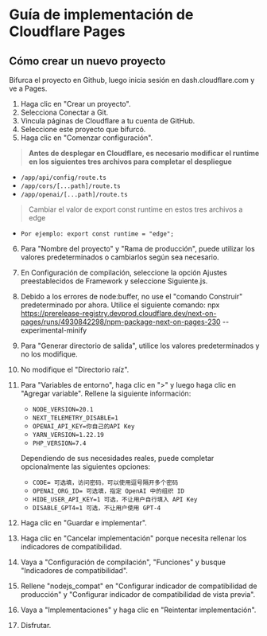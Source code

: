 # Guía de implementación de Cloudflare Pages

## Cómo crear un nuevo proyecto

Bifurca el proyecto en Github, luego inicia sesión en dash.cloudflare.com y ve a Pages.

1.  Haga clic en "Crear un proyecto".
2.  Selecciona Conectar a Git.
3.  Vincula páginas de Cloudflare a tu cuenta de GitHub.
4.  Seleccione este proyecto que bifurcó.
5.  Haga clic en "Comenzar configuración".
>**Antes de desplegar en Cloudflare, es necesario modificar el runtime en los siguientes tres archivos para completar el despliegue**
   - `/app/api/config/route.ts`
   - `/app/cors/[...path]/route.ts`
   - `/app/openai/[...path]/route.ts`
>Cambiar el valor de export const runtime en estos tres archivos a edge

   - `Por ejemplo: export const runtime = "edge";`
6.  Para "Nombre del proyecto" y "Rama de producción", puede utilizar los valores predeterminados o cambiarlos según sea necesario.
7.  En Configuración de compilación, seleccione la opción Ajustes preestablecidos de Framework y seleccione Siguiente.js.
8.  Debido a los errores de node:buffer, no use el "comando Construir" predeterminado por ahora. Utilice el siguiente comando:
        npx https://prerelease-registry.devprod.cloudflare.dev/next-on-pages/runs/4930842298/npm-package-next-on-pages-230 --experimental-minify
9.  Para "Generar directorio de salida", utilice los valores predeterminados y no los modifique.
10. No modifique el "Directorio raíz".
11. Para "Variables de entorno", haga clic en ">" y luego haga clic en "Agregar variable". Rellene la siguiente información:

    *   `NODE_VERSION=20.1`
    *   `NEXT_TELEMETRY_DISABLE=1`
    *   `OPENAI_API_KEY=你自己的API Key`
    *   `YARN_VERSION=1.22.19`
    *   `PHP_VERSION=7.4`

    Dependiendo de sus necesidades reales, puede completar opcionalmente las siguientes opciones:

    *   `CODE= 可选填，访问密码，可以使用逗号隔开多个密码`
    *   `OPENAI_ORG_ID= 可选填，指定 OpenAI 中的组织 ID`
    *   `HIDE_USER_API_KEY=1 可选，不让用户自行填入 API Key`
    *   `DISABLE_GPT4=1 可选，不让用户使用 GPT-4`
12. Haga clic en "Guardar e implementar".
13. Haga clic en "Cancelar implementación" porque necesita rellenar los indicadores de compatibilidad.
14. Vaya a "Configuración de compilación", "Funciones" y busque "Indicadores de compatibilidad".
15. Rellene "nodejs_compat" en "Configurar indicador de compatibilidad de producción" y "Configurar indicador de compatibilidad de vista previa".
16. Vaya a "Implementaciones" y haga clic en "Reintentar implementación".
17. Disfrutar.
